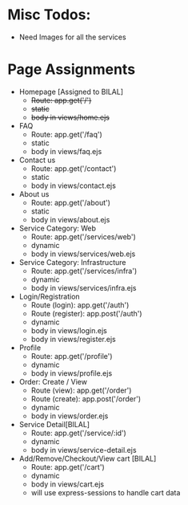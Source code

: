 # Misc Todos:
- Need Images for all the services

# Page Assignments
- Homepage [Assigned to BILAL]
    - ~~Route: app.get('/')~~
    - ~~static~~
    - ~~body in views/home.ejs~~
- FAQ
    - Route: app.get('/faq')
    - static
    - body in views/faq.ejs
- Contact us
    - Route: app.get('/contact')
    - static
    - body in views/contact.ejs
- About us
    - Route: app.get('/about')
    - static
    - body in views/about.ejs
- Service Category: Web
    - Route: app.get('/services/web')
    - dynamic
    - body in views/services/web.ejs
- Service Category: Infrastructure
    - Route: app.get('/services/infra')
    - dynamic
    - body in views/services/infra.ejs
- Login/Registration
    - Route (login): app.get('/auth')
    - Route (register): app.post('/auth')
    - dynamic
    - body in views/login.ejs
    - body in views/register.ejs
- Profile
    - Route: app.get('/profile')
    - dynamic
    - body in views/profile.ejs
- Order: Create / View
    - Route (view): app.get('/order')
    - Route (create): app.post('/order')
    - dynamic
    - body in views/order.ejs
- Service Detail[BILAL]
    - Route: app.get('/service/:id')
    - dynamic
    - body in views/service-detail.ejs
- Add/Remove/Checkout/View cart [BILAL]
    - Route: app.get('/cart')
    - dynamic
    - body in views/cart.ejs
    - will use express-sessions to handle cart data

